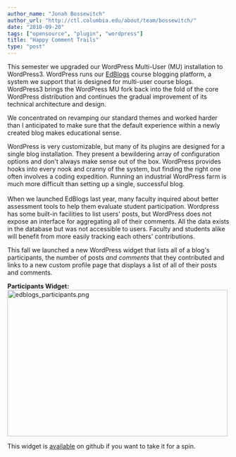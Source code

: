 ```yaml
---
author_name: "Jonah Bossewitch"
author_url: "http://ctl.columbia.edu/about/team/bossewitch/"
date: "2010-09-20"
tags: ["opensource", "plugin", "wordpress"]
title: "Happy Comment Trails"
type: "post"
---
```


<p>This semester we upgraded our WordPress Multi-User (MU) installation to WordPress3. WordPress runs our <a href="http://edblogs.columbia.edu/">EdBlogs</a> course blogging platform, a system we support that is designed for multi-user course blogs. WordPress3 brings the WordPress MU fork back into the fold of the core WordPress distribution and continues the gradual improvement of its technical architecture and design. </p>

<!--more-->

<p>We concentrated on revamping our standard themes and worked harder than I anticipated to make sure that the default experience within a newly created blog makes educational sense.  </p>

<p>WordPress is very customizable, but many of its plugins are designed for a single blog installation. They present a bewildering array of configuration options and don't always make sense out of the box. WordPress provides hooks into every nook and cranny of the system, but finding the right one often involves a coding expedition. Running an industrial WordPress farm is much more difficult than setting up a single, successful blog.<br /><br />When we launched EdBlogs last year, many faculty inquired about better assessment tools to help them evaluate student participation. Wordpress has some built-in facilities to list users' posts, but WordPress does not expose an interface for aggregating all of their comments. All the data exists in the database but was not accessible to users. Faculty and students alike will benefit from more easily tracking each others' contributions. </p>

<p>This fall we launched a new WordPress widget that lists all of a blog's participants, the number of posts <em>and comments</em>  that they contributed and links to a new custom profile page that displays a list of all of their posts and comments.  </p>

<p><b>Participants Widget:</b><br /><img alt="edblogs_participants.png" src="http://ccnmtl.columbia.edu/compiled/edblogs_participants.png" width="500" height="332" class="mt-image-none" /></p>

<p>This widget is <a href="http://github.com/ccnmtl/participants-widget">available</a> on github if you want to take it for a spin.</p>
